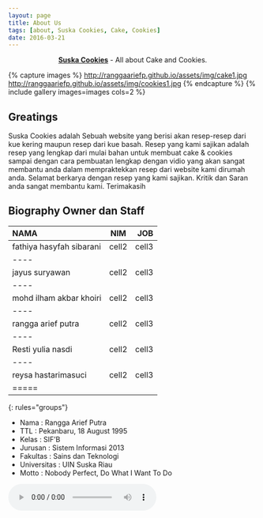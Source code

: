 ```yaml
---
layout: page
title: About Us
tags: [about, Suska Cookies, Cake, Cookies]
date: 2016-03-21
---
```

    
<center><a href="https://www.facebook.com/suskacookies"><b>Suska Cookies</b></a> - All about Cake and Cookies.</center>


{% capture images %}
    http://ranggaariefp.github.io/assets/img/cake1.jpg
    http://ranggaariefp.github.io/assets/img/cookies1.jpg
{% endcapture %}
{% include gallery images=images cols=2 %}

## Greatings
Suska Cookies adalah Sebuah website yang berisi akan resep-resep dari kue kering maupun resep dari kue basah. Resep yang kami sajikan adalah resep yang lengkap dari mulai bahan untuk membuat cake & cookies sampai dengan cara pembuatan lengkap dengan vidio yang akan sangat membantu anda dalam mempraktekkan resep dari website kami dirumah anda. Selamat berkarya dengan resep yang kami sajikan. Kritik dan Saran anda sangat membantu kami. Terimakasih


## Biography Owner dan Staff

| NAMA | NIM | JOB |
|:--------|:-------:|--------:|
| fathiya hasyfah sibarani   | cell2   | cell3   |
|----
| jayus suryawan   | cell2   | cell3   |
|----
| mohd ilham akbar khoiri   | cell2   | cell3   |
|----
| rangga arief putra   | cell2   | cell3   |
|----
| Resti yulia nasdi   | cell2   | cell3   |
|----
| reysa hastarimasuci   | cell2   | cell3   |
|=====
{: rules="groups"}

* Nama : Rangga Arief Putra
* TTL : Pekanbaru, 18 August 1995 
* Kelas : SIF’B 
* Jurusan : Sistem Informasi 2013
* Fakultas : Sains dan Teknologi
* Universitas : UIN Suska Riau
* Motto : Nobody Perfect, Do What I Want To Do

<audio controls> 
<source src="http://ranggaariefp.github.io/sungha jung - you belong with me.ogg" type="audio/ogg"> 
<source src="http://ranggaariefp.github.io/sungha jung - you belong with me.ogg" type="audio/ogg"> 
</audio>
